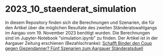 # 2023_10_staenderat_simulation

In diesem Repository finden sich die Berechnungen und Szenarien, die für den Artikel über die möglichen Resultate des zweiten Ständeratswahlgangs im Aargau vom 19. November 2023 benötigt wurden. Die Berechnungen sind im Jupyter-Notebook "simulation.ipynb" zu finden. Der Artikel ist in der Aargauer Zeitung erschienen (Bezahlschranke): <a href="https://www.aargauerzeitung.ch/aargau/kanton-aargau/datenanalyse-schafft-binder-den-coup-gegen-giezendanner-fuenf-szenarien-zum-aargauer-staenderatsduell-ld.2535803" target="_blank">Schafft Binder den Coup gegen Giezendanner? Fünf Szenarien zum Aargauer Ständeratsduell</a>

